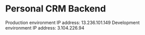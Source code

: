 # Personal CRM Backend

Production environment IP address: 13.236.101.149
Development environment IP address: 3.104.226.94




